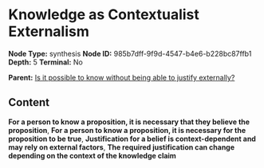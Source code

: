 # Knowledge as Contextualist Externalism

**Node Type:** synthesis
**Node ID:** 985b7dff-9f9d-4547-b4e6-b228bc87ffb1
**Depth:** 5
**Terminal:** No

**Parent:** [Is it possible to know without being able to justify externally?](is-it-possible-to-know-without-being-able-to-justify-externally-antithesis-881f0a9f-d8bb-4345-ac0f-0c64a9289806.md)

## Content

**For a person to know a proposition, it is necessary that they believe the proposition**, **For a person to know a proposition, it is necessary for the proposition to be true**, **Justification for a belief is context-dependent and may rely on external factors**, **The required justification can change depending on the context of the knowledge claim**
